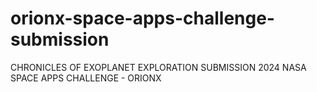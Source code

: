 # orionx-space-apps-challenge-submission
CHRONICLES OF EXOPLANET EXPLORATION SUBMISSION 2024 NASA SPACE APPS CHALLENGE - ORIONX
